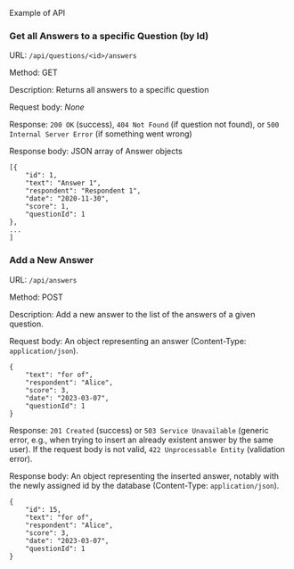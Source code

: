 Example of API


### __Get all Answers to a specific Question (by Id)__

URL: `/api/questions/<id>/answers`

Method: GET

Description: Returns all answers to a specific question

Request body: _None_

Response: `200 OK` (success), `404 Not Found` (if question not found), or `500 Internal Server Error` (if something went wrong)

Response body: JSON array of Answer objects
```
[{
    "id": 1,
    "text": "Answer 1",
    "respondent": "Respondent 1",
    "date": "2020-11-30",
    "score": 1,
    "questionId": 1
},
...
]
```

### __Add a New Answer__

URL: `/api/answers`

Method: POST

Description: Add a new answer to the list of the answers of a given question.

Request body: An object representing an answer (Content-Type: `application/json`).
```
{
    "text": "for of",
    "respondent": "Alice",
    "score": 3,
    "date": "2023-03-07",
    "questionId": 1
}
```

Response: `201 Created` (success) or `503 Service Unavailable` (generic error, e.g., when trying to insert an already existent answer by the same user). If the request body is not valid, `422 Unprocessable Entity` (validation error).

Response body: An object representing the inserted answer, notably with the newly assigned id by the database (Content-Type: `application/json`).
```
{
    "id": 15,
    "text": "for of",
    "respondent": "Alice",
    "score": 3,
    "date": "2023-03-07",
    "questionId": 1
}
```